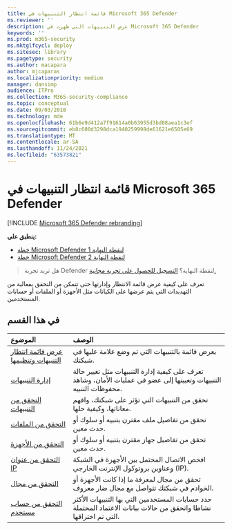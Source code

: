 ```yaml
---
title: قائمة انتظار التنبيهات في Microsoft 365 Defender
ms.reviewer: ''
description: عرض التنبيهات التي ظهرت في Microsoft 365 Defender
keywords: ''
ms.prod: m365-security
ms.mktglfcycl: deploy
ms.sitesec: library
ms.pagetype: security
ms.author: macapara
author: mjcaparas
ms.localizationpriority: medium
manager: dansimp
audience: ITPro
ms.collection: M365-security-compliance
ms.topic: conceptual
ms.date: 09/03/2018
ms.technology: mde
ms.openlocfilehash: 61b6e9d412a7f91614a0b63955d3bd08aea1c3ef
ms.sourcegitcommit: eb8c600d3298dca1940259998de61621e6505e69
ms.translationtype: MT
ms.contentlocale: ar-SA
ms.lasthandoff: 11/24/2021
ms.locfileid: "63573821"
---
```

# <a name="alerts-queue-in-microsoft-365-defender"></a>قائمة انتظار التنبيهات في Microsoft 365 Defender

[!INCLUDE [Microsoft 365 Defender rebranding](../../includes/microsoft-defender.md)]

**ينطبق على:**
- [خطة Microsoft Defender لنقطة النهاية 1](https://go.microsoft.com/fwlink/p/?linkid=2154037)
- [خطة Microsoft Defender لنقطة النهاية 2](https://go.microsoft.com/fwlink/p/?linkid=2154037)

> هل تريد تجربة Defender لنقطة النهاية؟ [التسجيل للحصول على تجربة مجانية.](https://signup.microsoft.com/create-account/signup?products=7f379fee-c4f9-4278-b0a1-e4c8c2fcdf7e&ru=https://aka.ms/MDEp2OpenTrial?ocid=docs-wdatp-exposedapis-abovefoldlink)

تعرف على كيفية عرض قائمة الانتظار وإدارتها حتى تتمكن من التحقق بفعالية من التهديدات التي يتم عرضها على الكيانات مثل الأجهزة أو الملفات أو حسابات المستخدمين.

## <a name="in-this-section"></a>في هذا القسم

الموضوع|الوصف
:---|:---
[عرض قائمة انتظار التنبيهات وتنظيمها](alerts-queue.md)|يعرض قائمة بالتنبيهات التي تم وضع علامة عليها في شبكتك.
[إدارة التنبيهات](manage-alerts.md)|تعرف على كيفية إدارة التنبيهات مثل تغيير حالة التنبيهات وتعيينها إلى عضو في عمليات الأمان، وشاهد محفوظات التنبيه.
[التحقق من التنبيهات](investigate-alerts.md)|تحقق من التنبيهات التي تؤثر على شبكتك، وافهم معاناتها، وكيفية حلها.
[التحقق من الملفات](investigate-files.md)|تحقق من تفاصيل ملف مقترن بتنبيه أو سلوك أو حدث معين.
[التحقق من الأجهزة](investigate-machines.md)|تحقق من تفاصيل جهاز مقترن بتنبيه أو سلوك أو حدث معين.
[التحقق من عنوان IP](investigate-ip.md)|افحص الاتصال المحتمل بين الأجهزة في الشبكة وعناوين بروتوكول الإنترنت الخارجي (IP).
[التحقق من مجال](investigate-domain.md)|تحقق من مجال لمعرفة ما إذا كانت الأجهزة أو الخوادم في شبكتك تتواصل مع مجال ضار معروف.
[التحقق من حساب مستخدم](investigate-user.md)|حدد حسابات المستخدمين التي بها التنبيهات الأكثر نشاطا واتحقق من حالات بيانات الاعتماد المحتملة التي تم اختراقها.
